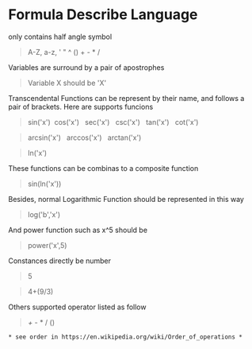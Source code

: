 # Formula Describe Language #

only contains half angle symbol
> A-Z, a-z, ' " ^ () + - * /

Variables are surround by a pair of apostrophes
> Variable X should be 'X'

Transcendental Functions can be represent by their name, and follows a pair of brackets. Here are supports funcions
> sin('x') &nbsp;cos('x') &nbsp; sec('x') &nbsp; csc('x') &nbsp; tan('x') &nbsp; cot('x')

> arcsin('x') &nbsp; arccos('x') &nbsp; arctan('x')

>ln('x')

These functions can be combinas to a composite function
>sin(ln('x'))

Besides, normal Logarithmic Function should be represented in this way
>log('b','x')

And power function such as x^5 should be
>power('x',5)

Constances directly be number
>5

>4+(9/3)

Others supported operator listed as follow
> *+*&nbsp;-&nbsp;*&nbsp;/&nbsp;()&nbsp;

    * see order in https://en.wikipedia.org/wiki/Order_of_operations *